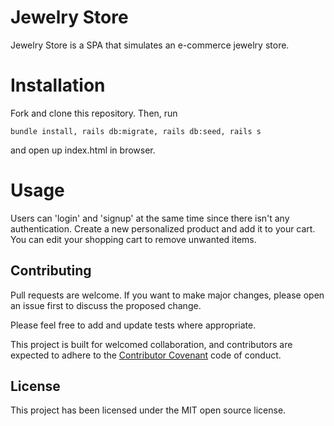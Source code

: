# Jewelry Store

Jewelry Store is a SPA that simulates an e-commerce jewelry store.

# Installation

Fork and clone this repository. Then, run 
```
bundle install, rails db:migrate, rails db:seed, rails s 
```
and open up index.html in browser. 

# Usage

Users can 'login' and 'signup' at the same time since there isn't any authentication. Create a new personalized product and add it to your cart. You can edit your shopping cart to remove unwanted items.

## Contributing

Pull requests are welcome. If you want to make major changes, please open an issue first to discuss the proposed change.

Please feel free to add and update tests where appropriate.

This project is built for welcomed collaboration, and contributors are expected to adhere to the [Contributor Covenant](https://www.contributor-covenant.org/) code of conduct.

## License

This project has been licensed under the MIT open source license.


